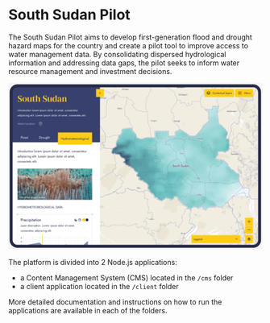 # South Sudan Pilot

The South Sudan Pilot aims to develop first-generation flood and drought hazard maps for the country and create a pilot tool to improve access to water management data. By consolidating dispersed hydrological information and addressing data gaps, the pilot seeks to inform water resource management and investment decisions.

![South Sudan Pilot platform: a map centered on the country with a sidebar showing hydrometeorological data](./readme-cover.png)

The platform is divided into 2 Node.js applications:

- a Content Management System (CMS) located in the `/cms` folder
- a client application located in the `/client` folder

More detailed documentation and instructions on how to run the applications are available in each of the folders.